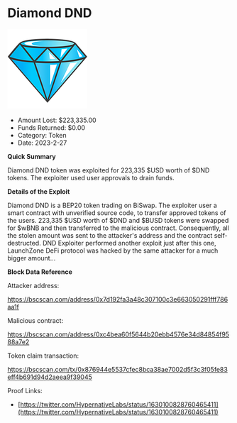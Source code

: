 # Diamond DND
![Diamond DND](/rektimages/Diamond-DND.png)
- Amount Lost: $223,335.00
- Funds Returned: $0.00
- Category: Token
- Date: 2023-2-27

**Quick Summary**

Diamond DND token was exploited for 223,335 $USD worth of $DND tokens. The exploiter used user approvals to drain funds.

  


 **Details of the Exploit**

Diamond DND is a BEP20 token trading on BiSwap. The exploiter user a smart contract with unverified source code, to transfer approved tokens of the users. 223,335 $USD worth of $DND and $BUSD tokens were swapped for $wBNB and then transferred to the malicious contract. Consequently, all the stolen amount was sent to the attacker's address and the contract self-destructed. DND Exploiter performed another exploit just after this one, LaunchZone DeFi protocol was hacked by the same attacker for a much bigger amount...

  


 **Block Data Reference**

Attacker address:

https://bscscan.com/address/0x7d192fa3a48c307100c3e663050291fff786aa1f

  


Malicious contract:

https://bscscan.com/address/0xc4bea60f5644b20ebb4576e34d84854f9588a7e2

  


Token claim transaction:

https://bscscan.com/tx/0x876944e5537cfec8bca38ae7002d5f3c3f05fe83eff4b691d94d2aeea9f39045


Proof Links:
- [https://twitter.com/HypernativeLabs/status/1630100828760465411](https://twitter.com/HypernativeLabs/status/1630100828760465411)


